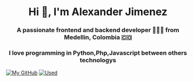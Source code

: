 

<h1 align="center">Hi 👋, I'm Alexander Jimenez</h1>
<h3 align="center">A passionate frontend and backend developer 👨🏻‍💻 from Medellin, Colombia 🇨🇴</h3>

<p align="center">
  <h3 align="center">I love programming in Python,Php,Javascript between others technologys</h3>
</p>



[![My GitHub](https://github-readme-stats.vercel.app/api/?username=stevenhdz&count_private=true&theme=tokyonight&showicons=true)]() [![Used](https://github-readme-stats.vercel.app/api/top-langs/?username=stevenhdz&layout=compact&langs_count=8&theme=tokyonight)]()
